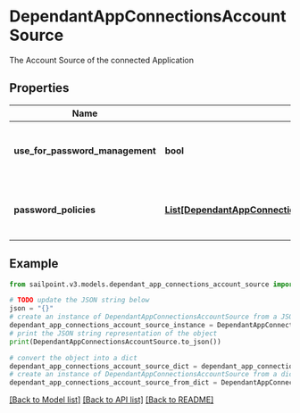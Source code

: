 # DependantAppConnectionsAccountSource

The Account Source of the connected Application

## Properties

Name | Type | Description | Notes
------------ | ------------- | ------------- | -------------
**use_for_password_management** | **bool** | Use this Account Source for password management | [optional] [default to False]
**password_policies** | [**List[DependantAppConnectionsAccountSourcePasswordPoliciesInner]**](DependantAppConnectionsAccountSourcePasswordPoliciesInner.md) | A list of Password Policies for this Account Source | [optional] 

## Example

```python
from sailpoint.v3.models.dependant_app_connections_account_source import DependantAppConnectionsAccountSource

# TODO update the JSON string below
json = "{}"
# create an instance of DependantAppConnectionsAccountSource from a JSON string
dependant_app_connections_account_source_instance = DependantAppConnectionsAccountSource.from_json(json)
# print the JSON string representation of the object
print(DependantAppConnectionsAccountSource.to_json())

# convert the object into a dict
dependant_app_connections_account_source_dict = dependant_app_connections_account_source_instance.to_dict()
# create an instance of DependantAppConnectionsAccountSource from a dict
dependant_app_connections_account_source_from_dict = DependantAppConnectionsAccountSource.from_dict(dependant_app_connections_account_source_dict)
```
[[Back to Model list]](../README.md#documentation-for-models) [[Back to API list]](../README.md#documentation-for-api-endpoints) [[Back to README]](../README.md)


